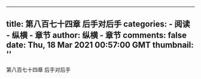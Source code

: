 
---
title: 第八百七十四章  后手对后手
categories: 
    - 阅读
    - 纵横 - 章节
author: 纵横 - 章节
comments: false
date: Thu, 18 Mar 2021 00:57:00 GMT
thumbnail: ''
---

<div>   
第八百七十四章  后手对后手  
</div>
            